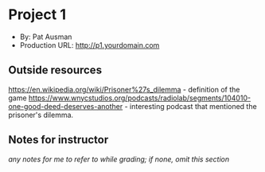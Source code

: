 # Project 1
+ By: Pat Ausman
+ Production URL: <http://p1.yourdomain.com>

## Outside resources
https://en.wikipedia.org/wiki/Prisoner%27s_dilemma - definition of the game
https://www.wnycstudios.org/podcasts/radiolab/segments/104010-one-good-deed-deserves-another - interesting podcast that mentioned the prisoner's dilemma.

## Notes for instructor
*any notes for me to refer to while grading; if none, omit this section*